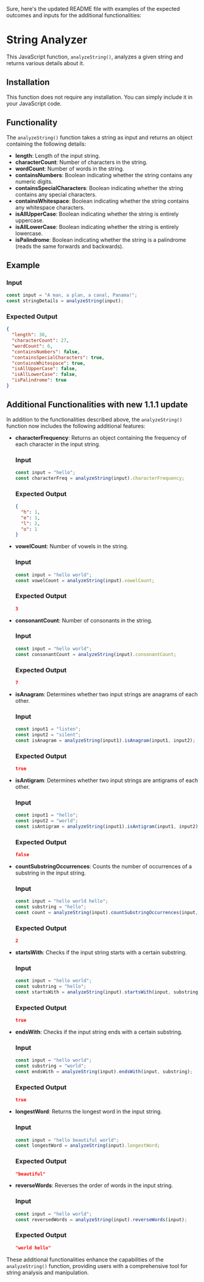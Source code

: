 Sure, here's the updated README file with examples of the expected outcomes and inputs for the additional functionalities:

# String Analyzer

This JavaScript function, `analyzeString()`, analyzes a given string and returns various details about it.

## Installation

This function does not require any installation. You can simply include it in your JavaScript code.

## Functionality

The `analyzeString()` function takes a string as input and returns an object containing the following details:

- **length**: Length of the input string.
- **characterCount**: Number of characters in the string.
- **wordCount**: Number of words in the string.
- **containsNumbers**: Boolean indicating whether the string contains any numeric digits.
- **containsSpecialCharacters**: Boolean indicating whether the string contains any special characters.
- **containsWhitespace**: Boolean indicating whether the string contains any whitespace characters.
- **isAllUpperCase**: Boolean indicating whether the string is entirely uppercase.
- **isAllLowerCase**: Boolean indicating whether the string is entirely lowercase.
- **isPalindrome**: Boolean indicating whether the string is a palindrome (reads the same forwards and backwards).

## Example

### Input

```javascript
const input = "A man, a plan, a canal, Panama!";
const stringDetails = analyzeString(input);
```

### Expected Output

```json
{
  "length": 30,
  "characterCount": 27,
  "wordCount": 6,
  "containsNumbers": false,
  "containsSpecialCharacters": true,
  "containsWhitespace": true,
  "isAllUpperCase": false,
  "isAllLowerCase": false,
  "isPalindrome": true
}
```

## Additional Functionalities with new 1.1.1 update

In addition to the functionalities described above, the `analyzeString()` function now includes the following additional features:

- **characterFrequency**: Returns an object containing the frequency of each character in the input string.

  ### Input

  ```javascript
  const input = "hello";
  const characterFreq = analyzeString(input).characterFrequency;
  ```

  ### Expected Output

  ```json
  {
    "h": 1,
    "e": 1,
    "l": 2,
    "o": 1
  }
  ```

- **vowelCount**: Number of vowels in the string.

  ### Input

  ```javascript
  const input = "hello world";
  const vowelCount = analyzeString(input).vowelCount;
  ```

  ### Expected Output

  ```json
  3
  ```

- **consonantCount**: Number of consonants in the string.

  ### Input

  ```javascript
  const input = "hello world";
  const consonantCount = analyzeString(input).consonantCount;
  ```

  ### Expected Output

  ```json
  7
  ```

- **isAnagram**: Determines whether two input strings are anagrams of each other.

  ### Input

  ```javascript
  const input1 = "listen";
  const input2 = "silent";
  const isAnagram = analyzeString(input1).isAnagram(input1, input2);
  ```

  ### Expected Output

  ```json
  true
  ```

- **isAntigram**: Determines whether two input strings are antigrams of each other.

  ### Input

  ```javascript
  const input1 = "hello";
  const input2 = "world";
  const isAntigram = analyzeString(input1).isAntigram(input1, input2);
  ```

  ### Expected Output

  ```json
  false
  ```

- **countSubstringOccurrences**: Counts the number of occurrences of a substring in the input string.

  ### Input

  ```javascript
  const input = "hello world hello";
  const substring = "hello";
  const count = analyzeString(input).countSubstringOccurrences(input, substring);
  ```

  ### Expected Output

  ```json
  2
  ```

- **startsWith**: Checks if the input string starts with a certain substring.

  ### Input

  ```javascript
  const input = "hello world";
  const substring = "hello";
  const startsWith = analyzeString(input).startsWith(input, substring);
  ```

  ### Expected Output

  ```json
  true
  ```

- **endsWith**: Checks if the input string ends with a certain substring.

  ### Input

  ```javascript
  const input = "hello world";
  const substring = "world";
  const endsWith = analyzeString(input).endsWith(input, substring);
  ```

  ### Expected Output

  ```json
  true
  ```

- **longestWord**: Returns the longest word in the input string.

  ### Input

  ```javascript
  const input = "hello beautiful world";
  const longestWord = analyzeString(input).longestWord;
  ```

  ### Expected Output

  ```json
  "beautiful"
  ```

- **reverseWords**: Reverses the order of words in the input string.

  ### Input

  ```javascript
  const input = "hello world";
  const reversedWords = analyzeString(input).reverseWords(input);
  ```

  ### Expected Output

  ```json
  "world hello"
  ```

These additional functionalities enhance the capabilities of the `analyzeString()` function, providing users with a comprehensive tool for string analysis and manipulation.